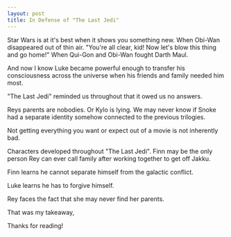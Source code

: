```yaml
---
layout: post
title: In Defense of "The Last Jedi"
---
```


Star Wars is at it's best when it shows you something new.
When Obi-Wan disappeared out of thin air.
"You're all clear, kid! Now let's blow this thing and go home!"
When Qui-Gon and Obi-Wan fought Darth Maul.

And now I know Luke became powerful enough to transfer his consciousness across the universe when his friends and family needed him most.

"The Last Jedi" reminded us throughout that it owed us no answers.

Reys parents are nobodies. Or Kylo is lying.
We may never know if Snoke had a separate identity somehow connected to the previous trilogies.

Not getting everything you want or expect out of a movie is not inherently bad.

Characters developed throughout "The Last Jedi".
Finn may be the only person Rey can ever call family after working
together to get off Jakku.

Finn learns he cannot separate himself from the galactic conflict.

Luke learns he has to forgive himself.

Rey faces the fact that she may never find her parents.

That was my takeaway,

Thanks for reading!
